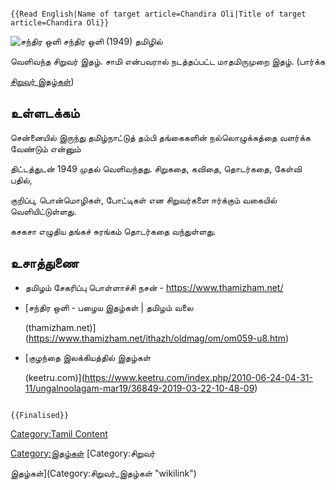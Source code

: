 ```{=mediawiki}
{{Read English|Name of target article=Chandira Oli|Title of target article=Chandira Oli}}
```
![சந்திர ஒளி](Chanthira_oli.jpg "சந்திர ஒளி") சந்திர ஒளி (1949) தமிழில்
வெளிவந்த சிறுவர் இதழ். சாமி என்பவரால் நடத்தப்பட்ட மாதமிருமுறை இதழ். (பார்க்க
[சிறுவர் இதழ்கள்](சிறுவர்_இதழ்கள் "wikilink"))

## உள்ளடக்கம்

சென்னையில் இருந்து தமிழ்நாட்டுத் தம்பி தங்கைகளின் நல்லொழுக்கத்தை வளர்க்க வேண்டும் என்னும்
திட்டத்துடன் 1949 முதல் வெளிவந்தது. சிறுகதை, கவிதை, தொடர்கதை, கேள்வி பதில்,
குறிப்பு, பொன்மொழிகள், போட்டிகள் என சிறுவர்களை ஈர்க்கும் வகையில் வெளியிட்டுள்ளது.
கசகசா எழுதிய தங்கச் சுரங்கம் தொடர்கதை வந்துள்ளது.

## உசாத்துணை

-   தமிழம் சேகரிப்பு பொள்ளாச்சி நசன் - <https://www.thamizham.net/>
-   [சந்திர ஒளி - பழைய இதழ்கள் \| தமிழம் வலை
    (thamizham.net)](https://www.thamizham.net/ithazh/oldmag/om/om059-u8.htm)
-   [குழந்தை இலக்கியத்தில் இதழ்கள்
    (keetru.com)](https://www.keetru.com/index.php/2010-06-24-04-31-11/ungalnoolagam-mar19/36849-2019-03-22-10-48-09)

```{=mediawiki}
{{Finalised}}
```
[Category:Tamil Content](Category:Tamil_Content "wikilink")
[Category:இதழ்கள்](Category:இதழ்கள் "wikilink") [Category:சிறுவர்
இதழ்கள்](Category:சிறுவர்_இதழ்கள் "wikilink")

